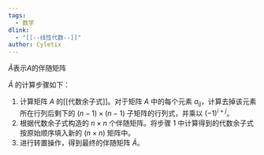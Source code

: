 ```yaml
---
tags: 
  - 数学
dlink:
  - "[[--线性代数--]]"
author: Cyletix
---
```

$\tilde{A}$表示$A$的伴随矩阵

$\tilde{A}$ 的计算步骤如下：
1. 计算矩阵 $A$ 的[[代数余子式]]。对于矩阵 $A$ 中的每个元素 $a_{ij}$，计算去掉该元素所在行列后剩下的 $(n-1) \times (n-1)$ 子矩阵的行列式，并乘以 $(-1)^{i+j}$。
2. 根据代数余子式构造的 $n\times n$ 个伴随矩阵。将步骤 1 中计算得到的代数余子式按原始顺序填入新的 $(n \times n)$ 矩阵中。
3. 进行转置操作，得到最终的伴随矩阵 $\tilde{A}$。

